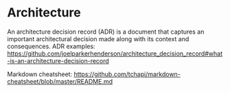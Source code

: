 # Architecture

An architecture decision record (ADR) is a document that captures an important architectural decision made along with its context and consequences.
ADR examples: https://github.com/joelparkerhenderson/architecture_decision_record#what-is-an-architecture-decision-record

Markdown cheatsheet:
https://github.com/tchapi/markdown-cheatsheet/blob/master/README.md
